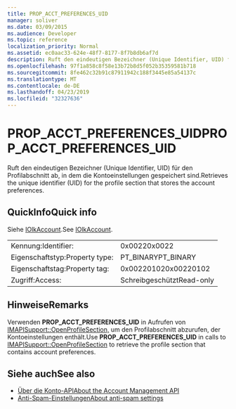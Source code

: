 ```yaml
---
title: PROP_ACCT_PREFERENCES_UID
manager: soliver
ms.date: 03/09/2015
ms.audience: Developer
ms.topic: reference
localization_priority: Normal
ms.assetid: ec0aac33-624e-48f7-8177-8f7b8db6af7d
description: Ruft den eindeutigen Bezeichner (Unique Identifier, UID) für den Profilabschnitt ab, in dem die Kontoeinstellungen gespeichert sind.
ms.openlocfilehash: 97f1a858c8f58e13b72b8d5f052b35359581b718
ms.sourcegitcommit: 8fe462c32b91c87911942c188f3445e85a54137c
ms.translationtype: MT
ms.contentlocale: de-DE
ms.lasthandoff: 04/23/2019
ms.locfileid: "32327636"
---
```

# <a name="prop_acct_preferences_uid"></a><span data-ttu-id="3da19-103">PROP_ACCT_PREFERENCES_UID</span><span class="sxs-lookup"><span data-stu-id="3da19-103">PROP_ACCT_PREFERENCES_UID</span></span>

<span data-ttu-id="3da19-104">Ruft den eindeutigen Bezeichner (Unique Identifier, UID) für den Profilabschnitt ab, in dem die Kontoeinstellungen gespeichert sind.</span><span class="sxs-lookup"><span data-stu-id="3da19-104">Retrieves the unique identifier (UID) for the profile section that stores the account preferences.</span></span> 
  
## <a name="quick-info"></a><span data-ttu-id="3da19-105">QuickInfo</span><span class="sxs-lookup"><span data-stu-id="3da19-105">Quick info</span></span>

<span data-ttu-id="3da19-106">Siehe [IOlkAccount](iolkaccount.md).</span><span class="sxs-lookup"><span data-stu-id="3da19-106">See [IOlkAccount](iolkaccount.md).</span></span>
  
|||
|:-----|:-----|
|<span data-ttu-id="3da19-107">Kennung:</span><span class="sxs-lookup"><span data-stu-id="3da19-107">Identifier:</span></span>  <br/> |<span data-ttu-id="3da19-108">0x0022</span><span class="sxs-lookup"><span data-stu-id="3da19-108">0x0022</span></span>  <br/> |
|<span data-ttu-id="3da19-109">Eigenschaftstyp:</span><span class="sxs-lookup"><span data-stu-id="3da19-109">Property type:</span></span>  <br/> |<span data-ttu-id="3da19-110">PT_BINARY</span><span class="sxs-lookup"><span data-stu-id="3da19-110">PT_BINARY</span></span>  <br/> |
|<span data-ttu-id="3da19-111">Eigenschaftstag:</span><span class="sxs-lookup"><span data-stu-id="3da19-111">Property tag:</span></span>  <br/> |<span data-ttu-id="3da19-112">0x00220102</span><span class="sxs-lookup"><span data-stu-id="3da19-112">0x00220102</span></span>  <br/> |
|<span data-ttu-id="3da19-113">Zugriff:</span><span class="sxs-lookup"><span data-stu-id="3da19-113">Access:</span></span>  <br/> |<span data-ttu-id="3da19-114">Schreibgeschützt</span><span class="sxs-lookup"><span data-stu-id="3da19-114">Read-only</span></span>  <br/> |
   
## <a name="remarks"></a><span data-ttu-id="3da19-115">Hinweise</span><span class="sxs-lookup"><span data-stu-id="3da19-115">Remarks</span></span>

<span data-ttu-id="3da19-116">Verwenden **PROP_ACCT_PREFERENCES_UID** in Aufrufen von [IMAPISupport::OpenProfileSection,](https://msdn.microsoft.com/library/cd1fa994-9531-46c4-94e5-505e7f90b884%28Office.15%29.aspx) um den Profilabschnitt abzurufen, der Kontoeinstellungen enthält.</span><span class="sxs-lookup"><span data-stu-id="3da19-116">Use **PROP_ACCT_PREFERENCES_UID** in calls to [IMAPISupport::OpenProfileSection](https://msdn.microsoft.com/library/cd1fa994-9531-46c4-94e5-505e7f90b884%28Office.15%29.aspx) to retrieve the profile section that contains account preferences.</span></span> 
  
## <a name="see-also"></a><span data-ttu-id="3da19-117">Siehe auch</span><span class="sxs-lookup"><span data-stu-id="3da19-117">See also</span></span>

- [<span data-ttu-id="3da19-118">Über die Konto-API</span><span class="sxs-lookup"><span data-stu-id="3da19-118">About the Account Management API</span></span>](about-the-account-management-api.md)
- [<span data-ttu-id="3da19-119">Anti-Spam-Einstellungen</span><span class="sxs-lookup"><span data-stu-id="3da19-119">About anti-spam settings</span></span>](about-anti-spam-settings.md)

